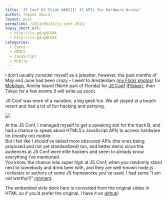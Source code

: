 ```yaml
---
title: 'JS Conf US Slide &#8211; JS APIs for Hardware Access'
author: Tomomi Imura
layout: post
permalink: /2013/06/23/js-conf-2013/
topsy_short_url:
  - http://is.gd/gNCVXk
  - http://is.gd/gNCVXk
categories:
  - Event
  - HTML5
  - JavaScript
  - Mobile
---
```

I don&#8217;t usually consider myself as a jetsetter, however, the past months of May and June had been crazy &#8211; I went to Amsterdam (<a href="http://www.flickr.com/photos/girliemac/sets/72157634276296080/" title="Flickr" target="_blank">my Flickr photos</a>) for <a href="http://mobilism.nl/2013" target="_blank">Mobilism</a>, Amelia Island (North part of Florida) for <a href="http://2013.jsconf.us/" target="_blank">JS Conf</a> (<a href="http://www.flickr.com/photos/girliemac/sets/72157634277192086/" target="_blank">Flicker</a>), then Tokyo for a few events (I will write up soon).

JS Conf was more of a vacation, a big geek fun. We all stayed at a beach resort and had a lot of fun hacking and partying.

![][1]

At the JS Conf, I managed myself to get a speaking slot for the track B, and had a chance to speak about HTML5&#8242;s JavaScript APIs to access hardware on (mostly on) mobile.  
But I felt like I should&#8217;ve talked more obscured APIs (the ones being proposed and not yet standardized) too, and better demo since the audiences at JS Conf were elite hackers and seem to already know everything I&#8217;ve mentioned.  
You know, the chance was super high at JS Conf, when you randomly stand next to somebody and drink beer with, and they are well-known node.js rockstars or authors of some JS frameworks you&#8217;ve used. I had some &#8220;I am not worthy!!!&#8221; <a href="http://jptribe.files.wordpress.com/2013/02/princess_luna_we__re_not_worthy_by_grumbeerkopp-d4q9z6k.png" target="_blank">moment</a>.

<script async class="speakerdeck-embed" data-id="5d2d1e30be900130ea357a88d349362c" data-ratio="1.6" src="//speakerdeck.com/assets/embed.js"></script>

The embedded slide deck here is converted from the original slides in HTML so if you&#8217;d prefer the original, I have it on <a href="http://girliemac.github.io/presentation-slides/html5-mobile-approach/deviceAPIs.html" target="_blank">github</a>!

 [1]: http://farm8.staticflickr.com/7340/9113795288_fc5299ef09.jpg